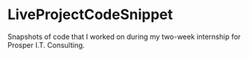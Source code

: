 # LiveProjectCodeSnippet
Snapshots of code that I worked on during my two-week internship for Prosper I.T. Consulting.
